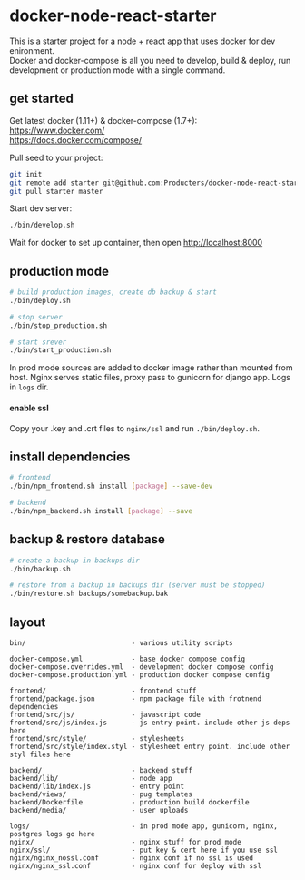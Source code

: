 # docker-node-react-starter

This is a starter project for a node + react app that uses docker for dev enironment.  
Docker and docker-compose is all you need to develop, build & deploy, run development or production mode with a single command.



## get started

Get latest docker (1.11+) & docker-compose (1.7+):  
https://www.docker.com/  
https://docs.docker.com/compose/

Pull seed to your project:
```sh
git init
git remote add starter git@github.com:Producters/docker-node-react-starter.git
git pull starter master
```

Start dev server:
```sh
./bin/develop.sh
```
Wait for docker to set up container, then open [http://localhost:8000](http://localhost:8000)

## production mode

```sh
# build production images, create db backup & start
./bin/deploy.sh

# stop server
./bin/stop_production.sh

# start srever
./bin/start_production.sh
```

In prod mode sources are added to docker image rather than mounted from host. Nginx serves static files, proxy pass to gunicorn for django app. Logs in `logs` dir.

#### enable ssl
Copy your .key and .crt files to `nginx/ssl` and run `./bin/deploy.sh`. 

## install dependencies
```sh
# frontend
./bin/npm_frontend.sh install [package] --save-dev

# backend
./bin/npm_backend.sh install [package] --save
```

## backup & restore database

```sh
# create a backup in backups dir
./bin/backup.sh 

# restore from a backup in backups dir (server must be stopped)
./bin/restore.sh backups/somebackup.bak
```


## layout

```
bin/                          - various utility scripts

docker-compose.yml            - base docker compose config
docker-compose.overrides.yml  - development docker compose config
docker-compose.production.yml - production docker compose config

frontend/                     - frontend stuff
frontend/package.json         - npm package file with frotnend dependencies
frontend/src/js/              - javascript code
frontend/src/js/index.js      - js entry point. include other js deps here
frontend/src/style/           - stylesheets       
frontend/src/style/index.styl - stylesheet entry point. include other styl files here

backend/                      - backend stuff
backend/lib/                  - node app
backend/lib/index.js          - entry point
backend/views/                - pug templates
backend/Dockerfile            - production build dockerfile
backend/media/                - user uploads

logs/                         - in prod mode app, gunicorn, nginx, postgres logs go here
nginx/                        - nginx stuff for prod mode
nginx/ssl/                    - put key & cert here if you use ssl
nginx/nginx_nossl.conf        - nginx conf if no ssl is used
nginx/nginx_ssl.conf          - nginx conf for deploy with ssl
```


